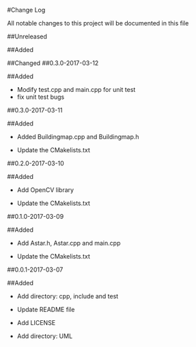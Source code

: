 #Change Log

All notable changes to this project will be documented in this file

##Unreleased

##Added


##Changed
##0.3.0-2017-03-12

##Added

* Modify test.cpp and main.cpp for unit test
* fix unit test bugs

##0.3.0-2017-03-11

##Added

* Added Buildingmap.cpp and Buildingmap.h

* Update the CMakelists.txt

##0.2.0-2017-03-10

##Added

* Add OpenCV library

* Update the CMakelists.txt




##0.1.0-2017-03-09

##Added

* Add Astar.h, Astar.cpp and main.cpp

* Update the CMakelists.txt


##0.0.1-2017-03-07

##Added

* Add directory: cpp, include and test

* Update README file

* Add LICENSE

* Add directory: UML
